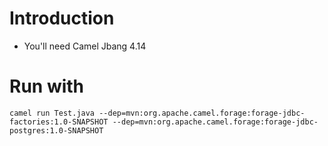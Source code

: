 # Introduction

- You'll need Camel Jbang 4.14

# Run with

`camel run Test.java --dep=mvn:org.apache.camel.forage:forage-jdbc-factories:1.0-SNAPSHOT --dep=mvn:org.apache.camel.forage:forage-jdbc-postgres:1.0-SNAPSHOT`